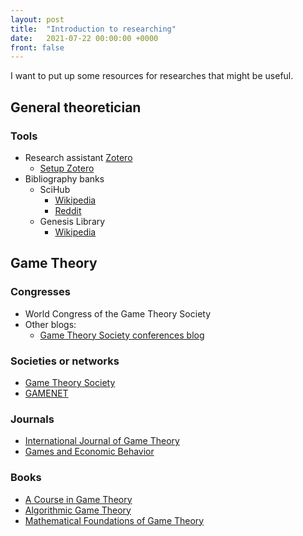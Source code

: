 ```yaml
---
layout: post
title:  "Introduction to researching"
date:   2021-07-22 00:00:00 +0000
front: false
---
```

I want to put up some resources for researches that might be useful.

## General theoretician

### Tools

- Research assistant [Zotero](https://www.zotero.org/)
  - [Setup Zotero](https://www.researchgate.net/publication/325828616_Tutorial_The_Best_Reference_Manager_Setup_Zotero_ZotFile_Cloud_Storage)
- Bibliography banks
  - SciHub
    - [Wikipedia](https://en.wikipedia.org/wiki/Sci-Hub)
    - [Reddit](https://www.reddit.com/r/scihub/)
  - Genesis Library
    - [Wikipedia](https://en.wikipedia.org/wiki/Library_Genesis)

## Game Theory

### Congresses

- World Congress of the Game Theory Society
- Other blogs:
  - [Game Theory Society conferences blog](https://gametheorysociety.org/conferences/)

### Societies or networks

- [Game Theory Society](https://gametheorysociety.org/)
- [GAMENET](https://gametheorynetwork.com/)

### Journals

- [International Journal of Game Theory](https://www.springer.com/journal/182)
- [Games and Economic Behavior](https://www.journals.elsevier.com/games-and-economic-behavior)

### Books

- [A Course in Game Theory](https://mitpress.mit.edu/books/course-game-theory)
- [Algorithmic Game Theory](https://doi.org/10.1017/CBO9780511800481)
- [Mathematical Foundations of Game Theory](https://www.springer.com/gp/book/9783030266455)

